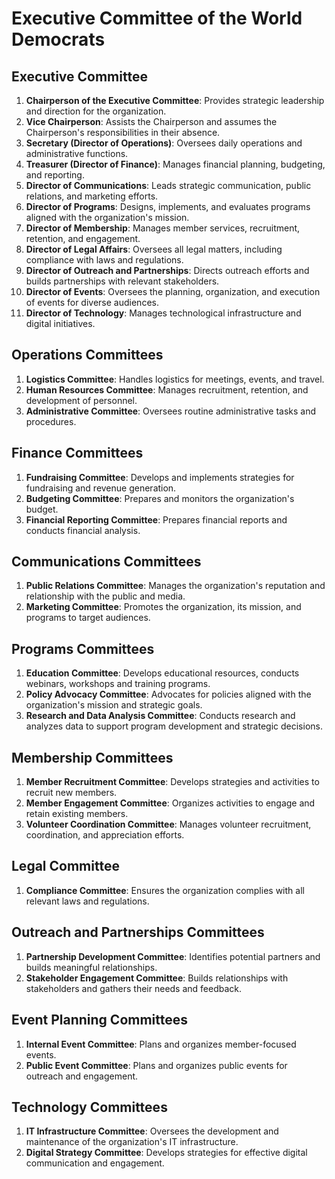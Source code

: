# Executive Committee of the World Democrats

## Executive Committee
1. **Chairperson of the Executive Committee**: Provides strategic leadership and direction for the organization.
2. **Vice Chairperson**: Assists the Chairperson and assumes the Chairperson's responsibilities in their absence.
3. **Secretary (Director of Operations)**: Oversees daily operations and administrative functions.
4. **Treasurer (Director of Finance)**: Manages financial planning, budgeting, and reporting.
5. **Director of Communications**: Leads strategic communication, public relations, and marketing efforts.
6. **Director of Programs**: Designs, implements, and evaluates programs aligned with the organization's mission.
7. **Director of Membership**: Manages member services, recruitment, retention, and engagement.
8. **Director of Legal Affairs**: Oversees all legal matters, including compliance with laws and regulations.
9. **Director of Outreach and Partnerships**: Directs outreach efforts and builds partnerships with relevant stakeholders.
10. **Director of Events**: Oversees the planning, organization, and execution of events for diverse audiences.
11. **Director of Technology**: Manages technological infrastructure and digital initiatives.

## Operations Committees
1. **Logistics Committee**: Handles logistics for meetings, events, and travel.
2. **Human Resources Committee**: Manages recruitment, retention, and development of personnel.
3. **Administrative Committee**: Oversees routine administrative tasks and procedures.

## Finance Committees
1. **Fundraising Committee**: Develops and implements strategies for fundraising and revenue generation.
2. **Budgeting Committee**: Prepares and monitors the organization's budget.
3. **Financial Reporting Committee**: Prepares financial reports and conducts financial analysis.

## Communications Committees
1. **Public Relations Committee**: Manages the organization's reputation and relationship with the public and media.
2. **Marketing Committee**: Promotes the organization, its mission, and programs to target audiences.

## Programs Committees
1. **Education Committee**: Develops educational resources, conducts webinars, workshops and training programs.
2. **Policy Advocacy Committee**: Advocates for policies aligned with the organization's mission and strategic goals.
3. **Research and Data Analysis Committee**: Conducts research and analyzes data to support program development and strategic decisions.

## Membership Committees
1. **Member Recruitment Committee**: Develops strategies and activities to recruit new members.
2. **Member Engagement Committee**: Organizes activities to engage and retain existing members.
3. **Volunteer Coordination Committee**: Manages volunteer recruitment, coordination, and appreciation efforts.

## Legal Committee
1. **Compliance Committee**: Ensures the organization complies with all relevant laws and regulations.

## Outreach and Partnerships Committees
1. **Partnership Development Committee**: Identifies potential partners and builds meaningful relationships.
2. **Stakeholder Engagement Committee**: Builds relationships with stakeholders and gathers their needs and feedback.

## Event Planning Committees
1. **Internal Event Committee**: Plans and organizes member-focused events.
2. **Public Event Committee**: Plans and organizes public events for outreach and engagement.

## Technology Committees
1. **IT Infrastructure Committee**: Oversees the development and maintenance of the organization's IT infrastructure.
2. **Digital Strategy Committee**: Develops strategies for effective digital communication and engagement.
